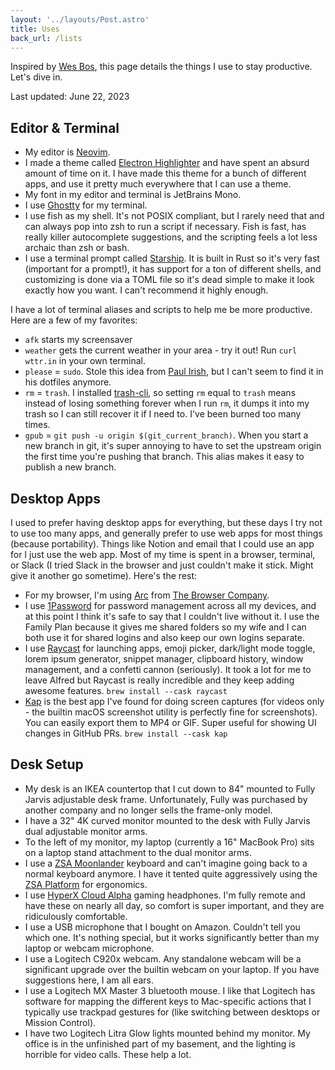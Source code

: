 ```yaml
---
layout: '../layouts/Post.astro'
title: Uses
back_url: /lists
---
```


Inspired by [Wes Bos](https://wesbos.com/uses/), this page details the things I use to stay productive. Let's dive in.

Last updated: June 22, 2023

## Editor & Terminal

- My editor is [Neovim](https://github.com/neovim/neovim). 
- I made a theme called [Electron Highlighter](https://electron-highlighter.github.io) and have spent an absurd amount of time on it. I have made this theme for a bunch of different apps, and use it pretty much everywhere that I can use a theme.
- My font in my editor and terminal is JetBrains Mono.
- I use [Ghostty](https://ghostty.org) for my terminal.
- I use fish as my shell. It's not POSIX compliant, but I rarely need that and can always pop into zsh to run a script if necessary. Fish is fast, has really killer autocomplete suggestions, and the scripting feels a lot less archaic than zsh or bash.
- I use a terminal prompt called [Starship](https://starship.rs). It is built in Rust so it's very fast (important for a prompt!), it has support for a ton of different shells, and customizing is done via a TOML file so it's dead simple to make it look exactly how you want. I can't recommend it highly enough.

I have a lot of terminal aliases and scripts to help me be more
productive. Here are a few of my favorites:

- `afk` starts my screensaver
- `weather` gets the current weather in your area - try it out! Run `curl wttr.in` in your own terminal.
- `please` = `sudo`. Stole this idea from [Paul Irish](https://github.com/paulirish/dotfiles), but I can't seem to find it in his dotfiles anymore.
- `rm` = `trash`. I installed [trash-cli](https://github.com/sindresorhus/trash-cli), so setting `rm` equal to `trash` means instead of losing something forever when I run `rm`, it dumps it into my trash so I can still recover it if I need to. I've been burned too many times.
- `gpub` = `git push -u origin $(git_current_branch)`. When you start a new branch in git, it's super annoying to have to set the upstream origin the first time you're pushing that branch. This alias makes it easy to publish a new branch.

## Desktop Apps

I used to prefer having desktop apps for everything, but these days I try not to use too many apps, and generally prefer to use web apps for most things (because portability). Things like Notion and email that I could use an app for I just use the web app. Most of my time is spent in a browser, terminal, or Slack (I tried Slack in the browser and just couldn't make it stick. Might give it another go sometime). Here's the rest:

- For my browser, I'm using [Arc](https://arc.net) from [The Browser Company](https://thebrowser.company).
- I use [1Password](https://1password.com) for password management across all my devices, and at this point I think it's safe to say that I couldn't live without it. I use the Family Plan because it gives me shared folders so my wife and I can both use it for shared logins and also keep our own logins separate.
- I use [Raycast](https://raycast.com) for launching apps, emoji picker, dark/light mode toggle, lorem ipsum generator, snippet manager, clipboard history, window management, and a confetti cannon (seriously). It took a lot for me to leave Alfred but Raycast is really incredible and they keep adding awesome features. `brew install --cask raycast`
- [Kap](https://getkap.co) is the best app I've found for doing screen captures (for videos only - the builtin macOS screenshot utility is perfectly fine for screenshots). You can easily export them to MP4 or GIF. Super useful for showing UI changes in GitHub PRs. `brew install --cask kap`

## Desk Setup

- My desk is an IKEA countertop that I cut down to 84" mounted to Fully Jarvis adjustable desk frame. Unfortunately, Fully was purchased by another company and no longer sells the frame-only model.
- I have a 32" 4K curved monitor mounted to the desk with Fully Jarvis dual adjustable monitor arms.
- To the left of my monitor, my laptop (currently a 16" MacBook Pro) sits on a laptop stand attachment to the dual monitor arms.
- I use a [ZSA Moonlander](https://zsa.io/moonlander) keyboard and can't imagine going back to a normal keyboard anymore. I have it tented quite aggressively using the [ZSA Platform](https://www.zsa.io/moonlander/platform) for ergonomics.
- I use [HyperX Cloud Alpha](https://smile.amazon.com/gp/product/B074NBSF9N/ref=ppx_yo_dt_b_search_asin_title?ie=UTF8) gaming headphones. I'm fully remote and have these on nearly all day, so comfort is super important, and they are ridiculously comfortable.
- I use a USB microphone that I bought on Amazon. Couldn't tell you which one. It's nothing special, but it works significantly better than my laptop or webcam microphone.
- I use a Logitech C920x webcam. Any standalone webcam will be a significant upgrade over the builtin webcam on your laptop. If you have suggestions here, I am all ears.
- I use a Logitech MX Master 3 bluetooth mouse. I like that Logitech has software for mapping the different keys to Mac-specific actions that I typically use trackpad gestures for (like switching between desktops or Mission Control).
- I have two Logitech Litra Glow lights mounted behind my monitor. My office is in the unfinished part of my basement, and the lighting is horrible for video calls. These help a lot.
